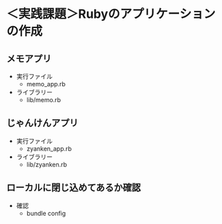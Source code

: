 
# ＜実践課題＞Rubyのアプリケーションの作成

## メモアプリ

- 実行ファイル
  - memo_app.rb
- ライブラリー
  - lib/memo.rb

## じゃんけんアプリ

- 実行ファイル
  - zyanken_app.rb
- ライブラリー
  - lib/zyanken.rb

## ローカルに閉じ込めてあるか確認

- 確認
  - bundle config
